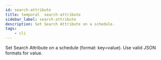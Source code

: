 ```yaml
---
id: search-attribute
title: temporal  search-attribute
sidebar_label: search-attribute
description: Set Search Attribute on a schedule.
tags:
    - cli
---
```


Set Search Attribute on a schedule (format: key=value).
Use valid JSON formats for value.
